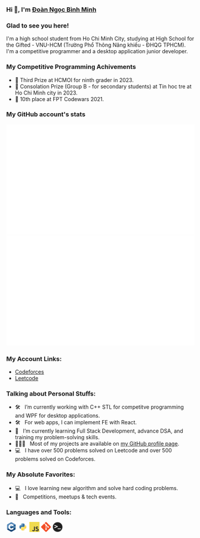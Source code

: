 ### Hi 👋, I'm [Đoàn Ngọc Bình Minh](https://github.com/MIT4893-Projects/)
### Glad to see you here!

I'm a high school student from Ho Chi Minh City, studying at High School for the Gifted - VNU-HCM (Trường Phổ Thông Năng khiếu - ĐHQG TPHCM). I'm a competitive programmer and a desktop application junior developer.

### My Competitive Programming Achivements
- 🥉 Third Prize at HCMOI for ninth grader in 2023.
- 🏅 Consolation Prize (Group B - for secondary students) at Tin hoc tre at Ho Chi Minh city in 2023.
- 🏅 10th place at FPT Codewars 2021.

### My GitHub account's stats
![](https://raw.githubusercontent.com/MIT4893-Projects/github-stats-copy/master/generated/overview.svg#gh-dark-mode-only)
![](https://raw.githubusercontent.com/MIT4893-Projects/github-stats-copy/master/generated/languages.svg#gh-dark-mode-only)

### My Account Links:
- [Codeforces](https://codeforces.com/profile/Minh4893IT)
- [Leetcode](https://leetcode.com/Minh4893IT/)

### Talking about Personal Stuffs:

- 🛠 &nbsp; I’m currently working with C++ STL for competitve programming and WPF for desktop applications.
- 🛠 &nbsp; For web apps, I can implement FE with React.
- 🚀 &nbsp; I’m currently learning Full Stack Development, advance DSA, and training my problem-solving skills.
- 👨🏻‍💻 &nbsp; Most of my projects are available on [my GitHub profile page](https://github.com/MIT4893-Projects).
- 💻 &nbsp; I have over 500 problems solved on Leetcode and over 500 problems solved on Codeforces.

### My Absolute Favorites:

- 💻 &nbsp; I love learning new algorithm and solve hard coding problems.
- 🍕 &nbsp; Competitions, meetups & tech events.

### Languages and Tools:

<code><img height="27" src="https://raw.githubusercontent.com/github/explore/80688e429a7d4ef2fca1e82350fe8e3517d3494d/topics/cpp/cpp.png" alt="cpp"></code>
<code><img height="27" src="https://raw.githubusercontent.com/github/explore/80688e429a7d4ef2fca1e82350fe8e3517d3494d/topics/python/python.png" alt="python"></code>
<code><img height="27" src="https://raw.githubusercontent.com/github/explore/80688e429a7d4ef2fca1e82350fe8e3517d3494d/topics/javascript/javascript.png" alt="javascript"></code>
<code><img height="27" src="https://raw.githubusercontent.com/devicons/devicon/master/icons/git/git-original.svg" alt="git"></code>
<code><img height="27" src="https://raw.githubusercontent.com/github/explore/80688e429a7d4ef2fca1e82350fe8e3517d3494d/topics/terminal/terminal.png" alt="terminal"></code>
